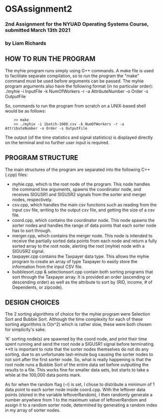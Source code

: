 # OSAssignment2
### 2nd Assignment for the NYUAD Operating Systems Course, submitted March 13th 2021
### by Liam Richards

## HOW TO RUN THE PROGRAM
The myhie program runs simply using G++ commands. A make file is used to facilitate separate compilation, so to run the program the "make" command must be used before arguments can be passed.
The myhie program arguments also have the following format (in no particular order):
    ./myhie -i InputFile -k NumOfWorkers -r -a AttributeNumber -o Order -s OutputFile

So, commands to run the program from scratch on a UNIX-based shell would be as follows:
```
    >> make
    >> ./myhie -i 1batch-1000.csv -k NumOfWorkers -r -a AttributeNumber -o Order -s OutputFile
```
The output (of the time statistics and signal statistics) is displayed directly on the terminal and no further user input is required.

## PROGRAM STRUCTURE 
The main structures of the program are separated into the following C++ (.cpp) files:
- myhie.cpp, which is the root node of the program. This node handles the command line arguments, spawns the coordinator node, and receives SIGUSR1 and SIGUSR2 signals from the sorter and merger nodes, respectively.
- csv.cpp, which handles the main csv functions such as reading from the input csv file, writing to the output csv file, and getting the size of a csv file.
- coord.cpp, which contains the coordinator node. This node spawns the sorter nodes and handles the range of data points that each sorter node has to sort through.
- merger.cpp, which contains the merger node. This node is intended to receive the partially sorted data points from each node and return a fully sorted array to the root node, alerting the root (myhie) node with a SIGUSR2 signal.
- taxpayer.cpp contains the Taxpayer data type. This allows the myhie program to create an array of type Taxpayer to easily store the information from the input CSV file.
- bubblesort.cpp & selectionsort.cpp contain both sorting programs that sort through the Taxpayer array. It is provided an order (ascending or descending order) as well as the attribute to sort by (RID, income, # of Dependents, or zipcode).

## DESIGN CHOICES
The 2 sorting algorithms of choice for the myhie program were Selection Sort and Bubble Sort. 
Although the time complexity for each of these sorting algorithms is O(n^2) which is rather slow, these were both chosen for simplicity's sake. 

'K' sorting node(s) are spawned by the coord node, and print their time spent running and send the root node a SIGUSR1 signal before terminating.
**It is important to note that the sorter nodes themselves do not do any sorting, due to an unfortunate last-minute bug causing the sorter nodes to not sort after the first sorter node.
So, what is really happening is that the root node runs a Bubble Sort of the entire data set before outputting the results to a file. This works fine for smaller data sets, but starts to take a while at the 100,000 data points mark. 

As for when the random flag (-r) is set, I chose to distribute a minimum of 1 data point to each sorter node inside coord.cpp. 
With the leftover data points (stored in the variable leftoverRandom), I then randomly generate a number anywhere from 1 to the maximum value of leftoverRandom and assign it to a random sorter node, determined by generating a random index in my array of sorter nodes.
